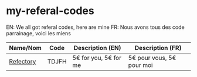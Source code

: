 # my-referal-codes
EN: We all got referal codes, here are mine
FR: Nous avons tous des code parrainage, voici les miens


| Name/Nom | Code | Description (EN) | Description (FR) |
|------|------|---------|-------------|
| [Refectory](https://www.refectory.fr/) | TDJFH | 5€ for you, 5€ for me | 5€ pour vous, 5€ pour moi |
